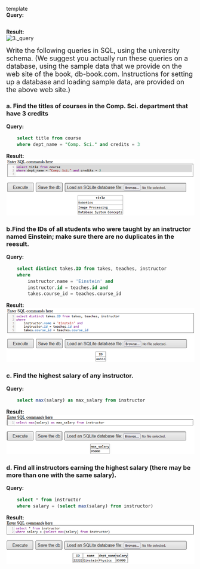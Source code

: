 template   
__Query:__
``` sql
```
__Result:__   
<img src = ".\3.png" class = "center" alt = "3._query">

<p> <font size = "4"> Write the following queries in SQL, using the university schema. (We suggest you actually run these queries on a database, using the sample data that we provide on the web site of the book, db-book.com. Instructions for setting up a database and loading sample data, are provided on the above web site.) </font> <p>

### a. Find the titles of courses in the Comp. Sci. department that have 3 credits
__Query:__
``` sql
    select title from course
    where dept_name = "Comp. Sci." and credits = 3
```
__Result:__   
<img src = ".\3.1.a.png" class = "center" alt = "3.1.a_query">
   
### b.Find the IDs of all students who were taught by an instructor named Einstein; make sure there are no duplicates in the reesult.

__Query:__
``` sql
    select distinct takes.ID from takes, teaches, instructor
    where
        instructor.name = 'Einstein' and
        instructor.id = teaches.id and
        takes.course_id = teaches.course_id
```
__Result:__   
<img src = ".\3.1.b.png" class = "center" alt = "3.1.b_query">   

### c. Find the highest salary of any instructor.
__Query:__
``` sql
    select max(salary) as max_salary from instructor
```
__Result:__   
<img src = ".\3.1.c.png" class = "center" alt = "3.1.c_query">

### d. Find all instructors earning the highest salary (there may be more than one with the same salary).

__Query:__
``` sql
    select * from instructor
    where salary = (select max(salary) from instructor)
```
__Result:__   
<img src = ".\3.1.d.png" class = "center" alt = "3.1.d_query">
